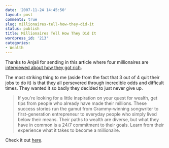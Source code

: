 ```yaml
---
date: '2007-11-24 14:45:50'
layout: post
comments: true
slug: millionaires-tell-how-they-did-it
status: publish
title: Millionaires Tell How They Did It
wordpress_id: '213'
categories:
- Wealth
---
```


Thanks to Anjali for sending in this article where four millionaires are [interviewed about how they got rich](http://articles.moneycentral.msn.com/RetirementandWills/RetireInStyle/MillionairesTellHowTheyDidIt.aspx).

The most striking thing to me (aside from the fact that 3 out of 4 quit their jobs to do it) is that they all persevered through incredible odds and difficult times.  They wanted it so badly they decided to just never give up.



> If you're looking for a little inspiration on your quest for wealth, get tips from people who already have made their millions. These success stories run the gamut from Grammy-winning songwriter to first-generation entrepreneur to everyday people who simply lived below their means. Their paths to wealth are diverse, but what they have in common is a 24/7 commitment to their goals. Learn from their experience what it takes to become a millionaire.



Check it out [here](http://articles.moneycentral.msn.com/RetirementandWills/RetireInStyle/MillionairesTellHowTheyDidIt.aspx).
